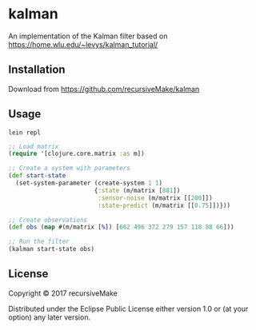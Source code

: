 # kalman

An implementation of the Kalman filter based on https://home.wlu.edu/~levys/kalman_tutorial/

## Installation

Download from https://github.com/recursiveMake/kalman

## Usage

``` shell
lein repl
```

``` clojure
;; Load matrix
(require '[clojure.core.matrix :as m])

;; Create a system with parameters
(def start-state
  (set-system-parameter (create-system 1 1)
                        {:state (m/matrix [881])
                         :sensor-noise (m/matrix [[200]])
                         :state-predict (m/matrix [[0.75]])}))

;; Create observations
(def obs (map #(m/matrix [%]) [662 496 372 279 157 118 88 66]))

;; Run the filter
(kalman start-state obs)
```

## License

Copyright © 2017 recursiveMake

Distributed under the Eclipse Public License either version 1.0 or (at
your option) any later version.
